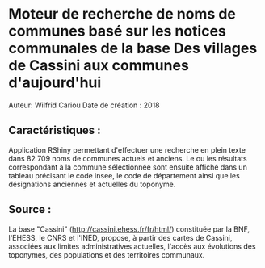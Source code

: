 # Moteur de recherche de noms de communes basé sur les notices communales de la base Des villages de Cassini aux communes d'aujourd'hui
Auteur: Wilfrid Cariou
Date de création : 2018

## Caractéristiques :

Application RShiny permettant d'effectuer une recherche en plein texte dans 82 709 noms de communes actuels et anciens. Le ou les résultats correspondant à la commune sélectionnée sont ensuite affiché dans un tableau précisant le code insee, le code de département ainsi que les désignations anciennes et actuelles du toponyme.

## Source :
La base "Cassini" (http://cassini.ehess.fr/fr/html/) constituée par la BNF, l'EHESS, le CNRS et l'INED, propose, à partir des cartes de Cassini, associées aux limites administratives actuelles, l'accès aux évolutions des toponymes, des populations et des territoires communaux.


